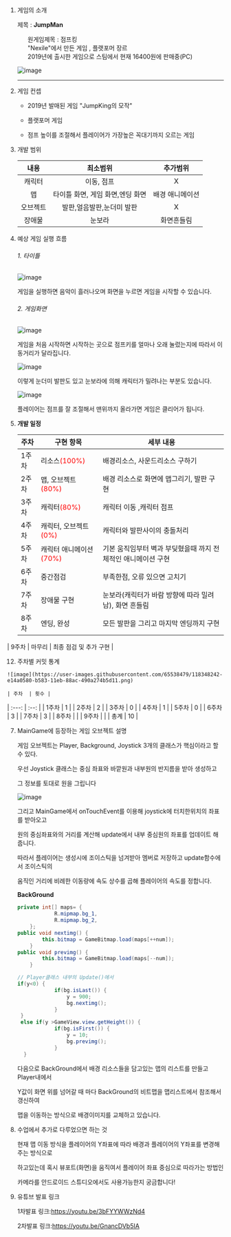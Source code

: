 1. 게임의 소개

   제목 : <strong>JumpMan</strong>

   <ul>원게임제목 : 점프킹</ul>
   <ul>"Nexile"에서 만든 게임 , 플랫포머 장르</ul>
   <ul>2019년에 출시한 게임으로 스팀에서 현재 16400원에 판매중(PC)</ul>

   ![image](https://user-images.githubusercontent.com/65538479/113096456-29a9a000-9230-11eb-81a2-b501a9789829.png)

   

   ------

5. 게임 컨셉

   + 2019년 발매된 게임 "JumpKing의 모작"

   + 플랫포머 게임

   + 점프 높이를 조절해서 플레이어가 가장높은 꼭대기까지 오르는 게임

     

6. 개발 범위

   |   내용   |             최소범위             |    추가범위     |
   | :------: | :------------------------------: | :-------------: |
   |  캐릭터  |            이동, 점프            |        X        |
   |    맵    | 타이틀 화면, 게임 화면,엔딩 화면 | 배경 애니메이션 |
   | 오브젝트 |    발판,얼음발판,눈더미 발판     |        X        |
   |  장애물  |              눈보라              |   화면흔들림    |
   
7. 예상 게임 실행 흐름

   ###### 1. 타이틀

   ![image](https://user-images.githubusercontent.com/65538479/113091056-12fe4b80-9226-11eb-8642-611063a4daef.png)

   게임을 실행하면 음악이 흘러나오며 화면을 누르면 게임을 시작할 수 있습니다.

   ######  2. 게임화면

   ![image](https://user-images.githubusercontent.com/65538479/113092985-054ac500-922a-11eb-9186-54e360b4927a.png)

   게임을 처음 시작하면 시작하는 곳으로 점프키를 얼마나 오래 눌렀는지에 따라서 이동거리가 달라집니다.

   

   <img src="https://user-images.githubusercontent.com/65538479/113096049-88bae500-922f-11eb-835b-b8c73f442280.png" alt="image"  />

   이렇게 눈더미 발판도 있고 눈보라에 의해 캐릭터가 밀려나는 부분도 있습니다.

   

   ![image](https://user-images.githubusercontent.com/65538479/113095589-a63b7f00-922e-11eb-839e-3e02cac77fa9.png)

    플레이어는 점프를 잘 조절해서 맨위까지 올라가면 게임은 클리어가 됩니다.

   

8. **개발 일정**

   | 주차  | 구현 항목                                             | 세부 내용                                                    |
   | ----- | ----------------------------------------------------- | ------------------------------------------------------------ |
   | 1주차 | 리소스<span style="color:red">(100%)</span>           | 배경리소스, 사운드리소스 구하기                              |
   | 2주차 | 맵, 오브젝트<span style="color:red">(80%)</span>      | 배경 리소스로 화면에 맵그리기, 발판 구현                     |
   | 3주차 | 캐릭터<span style="color:red">(80%)</span>            | 캐릭터 이동 ,캐릭터 점프                                     |
   | 4주차 | 캐릭터, 오브젝트<span style="color:red">(0%)</span>   | 캐릭터와 발판사이의 충돌처리                                 |
   | 5주차 | 캐릭터 애니메이션<span style="color:red">(70%)</span> | 기본 움직임부터 벽과 부딪혔을때 까지 전체적인 애니메이션 구현 |
   | 6주차 | 중간점검                                              | 부족한점, 오류 있으면 고치기                                 |
   | 7주차 | 장애물 구현                                           | 눈보라(캐릭터가 바람 방향에 따라 밀려남), 화면 흔들림        |
   | 8주차 | 엔딩, 완성                                            | 모든 발판을 그리고 마지막 엔딩까지 구현                      |
| 9주차 | 마무리                                                | 최종 점검 및 추가 구현                                       |
   
   
   
   
   
12.  주차별 커밋 통계

    ![image](https://user-images.githubusercontent.com/65538479/118348242-e14a0580-b583-11eb-88ac-490a274b5d11.png)

    | 주차  | 횟수 |
| :---: | :--: |
    | 1주차 |  1   |
    | 2주차 |  2   |
    | 3주차 |  0   |
    | 4주차 |  1   |
    | 5주차 |  0   |
    | 6주차 |  3   |
    | 7주차 |  3   |
    | 8주차 |      |
    | 9주차 |      |
    | 총계  |  10  |
    
    
    
7. MainGame에 등장하는 게임 오브젝트 설명

   게임 오브젝트는 Player, Background, Joystick 3개의 클래스가 핵심이라고 할 수 있다.

   우선 Joystick 클래스는 중심 좌표와 바깥원과 내부원의 반지름을 받아 생성하고

   그 정보를 토대로 원을 그립니다

   ![image](https://user-images.githubusercontent.com/65538479/118348694-09873380-b587-11eb-8796-fb5545f3859d.png)

   그리고 MainGame에서 onTouchEvent를 이용해 joystick에 터치한위치의 좌표를 받아오고

   원의 중심좌표와의 거리를 계산해 update에서 내부 중심원의 좌표를 업데이트 해줍니다.

   따라서 플레이어는 생성시에 조이스틱을 넘겨받아 멤버로 저장하고 update함수에서 조이스틱의

   움직인 거리에 비례한 이동량에 속도 상수를 곱해 플레이어의 속도를 정합니다.

   

   

   **BackGround**

   ```java
   private int[] maps= {
               R.mipmap.bg_1,
               R.mipmap.bg_2,
       };
   public void nextimg() {
           this.bitmap = GameBitmap.load(maps[++num]);
       }
   public void previmg() {
           this.bitmap = GameBitmap.load(maps[--num]);
       }
   ```

   ```java
   // Player클래스 내부의 Update()에서
   if(y<0) {
               if(bg.isLast()) {
                   y = 900;
                   bg.nextimg();
               }
    }
    else if(y >GameView.view.getHeight()) {
               if(bg.isFirst()) {
                   y = 10;
                   bg.previmg();
               }
     }
   ```

   다음으로 BackGround에서 배경 리소스들을 담고있는 맵의 리스트를 만들고 Player내에서

   Y값이 화면 위를 넘어갈 때 마다 BackGround의 비트맵을 맵리스트에서 참조해서 갱신하여

   맵을 이동하는 방식으로 배경이미지를 교체하고 있습니다.

   

8. 수업에서 추가로 다루었으면 하는 것

   현재 맵 이동 방식을 플레이어의 Y좌표에 따라 배경과 플레이어의 Y좌표를 변경해주는 방식으로

   하고있는데 혹시 뷰포트(화면)을 움직여서 플레이어 좌표 중심으로 따라가는 방법인 

   카메라를 안드로이드 스튜디오에서도 사용가능한지 궁금합니다!

9. 유튜브 발표 링크

   1차발표 링크:https://youtu.be/3bFYYWWzNd4

   2차발표 링크:https://youtu.be/GnancDVb5IA

   

   

